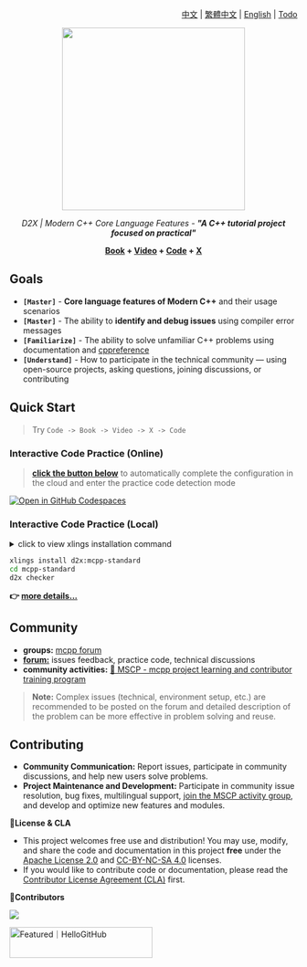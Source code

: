 <div align=right>

  [中文] | [繁體中文] | [English] | [Todo]
</div>

<div align=center>
  <img width="320" src="https://github.com/user-attachments/assets/dcc6bdea-71f8-4ed5-b445-6449c88655f3">

  <em>D2X | Modern C++ Core Language Features - <b>"A C++ tutorial project focused on practical"</b></em>

  <b> [Book] + [Video] + [Code] + [X] </b>
</div>

[中文]: README.zh.md
[繁體中文]: README.zh.hant.md
[English]: README.md
[Todo]: README.md

[Book]: https://sunrisepeak.github.io/mcpp-standard
[Video]: https://youtube.com/playlist?list=PL7uow6t1QjF0ooMLkLSS96swpSuBZvoRE
[Code]: https://github.com/Sunrisepeak/mcpp-standard/tree/main/dslings
[X]: https://forum.d2learn.org/category/20

## Goals

- **`[Master]`** - **Core language features of Modern C++** and their usage scenarios
- **`[Master]`** - The ability to **identify and debug issues** using compiler error messages
- **`[Familiarize]`** - The ability to solve unfamiliar C++ problems using documentation and [cppreference](https://cppreference.com)
- **`[Understand]`** - How to participate in the technical community — using open-source projects, asking questions, joining discussions, or contributing

## Quick Start

> Try `Code -> Book -> Video -> X -> Code`

### Interactive Code Practice (Online)

> [**click the button below**](https://github.com/codespaces/new?hide_repo_select=true&ref=main&repo=Sunrisepeak/mcpp-standard) to automatically complete the configuration in the cloud and enter the practice code detection mode

[![Open in GitHub Codespaces](https://github.com/codespaces/badge.svg)](https://github.com/codespaces/new?hide_repo_select=true&ref=main&repo=Sunrisepeak/mcpp-standard)

### Interactive Code Practice (Local)

<details>
  <summary>click to view xlings installation command</summary>

---

#### Linux/MacOS

```bash
curl -fsSL https://d2learn.org/xlings-install.sh | bash
```

#### Windows - PowerShell

```bash
irm https://d2learn.org/xlings-install.ps1.txt | iex
```

> tips: xlings -> [details](https://xlings.d2learn.org)

---

</details>

```bash
xlings install d2x:mcpp-standard
cd mcpp-standard
d2x checker
```

**👉 [more details...](https://sunrisepeak.github.io/mcpp-standard/base/chapter_1.html)**

## Community

- **groups:** [mcpp forum](https://forum.d2learn.org/category/20)
- [**forum:**](https://forum.d2learn.org/category/20) issues feedback, practice code, technical discussions
- **community activities:** [📣 MSCP - mcpp project learning and contributor training program](https://moga.d2learn.org/activity/mscp/intro.html)

> **Note:** Complex issues (technical, environment setup, etc.) are recommended to be posted on the forum and detailed description of the problem can be more effective in problem solving and reuse.

## Contributing

- **Community Communication:** Report issues, participate in community discussions, and help new users solve problems.
- **Project Maintenance and Development:** Participate in community issue resolution, bug fixes, multilingual support, [join the MSCP activity group](https://moga.d2learn.org/activity/mscp/docs/join-group.html), and develop and optimize new features and modules.

**📑License & CLA**

- This project welcomes free use and distribution! You may use, modify, and share the code and documentation in this project **free** under the [Apache License 2.0](LICENSE-CODE) and [CC-BY-NC-SA 4.0](LICENSE-BOOK) licenses.
- If you would like to contribute code or documentation, please read the [Contributor License Agreement (CLA)](CLA.md) first.

**👥Contributors**

<a href="https://github.com/Sunrisepeak/mcpp-standard/graphs/contributors">
  <img src="https://contrib.rocks/image?repo=Sunrisepeak/mcpp-standard" />
</a>

<a href="https://hellogithub.com/repository/Sunrisepeak/mcpp-standard" target="_blank"><img src="https://api.hellogithub.com/v1/widgets/recommend.svg?rid=7877f7cb12e940a5a432d49c19a360df&claim_uid=aNLTSv91Awj8ruX&theme=dark" alt="Featured｜HelloGitHub" style="width: 250px; height: 54px;" width="250" height="54" /></a>

